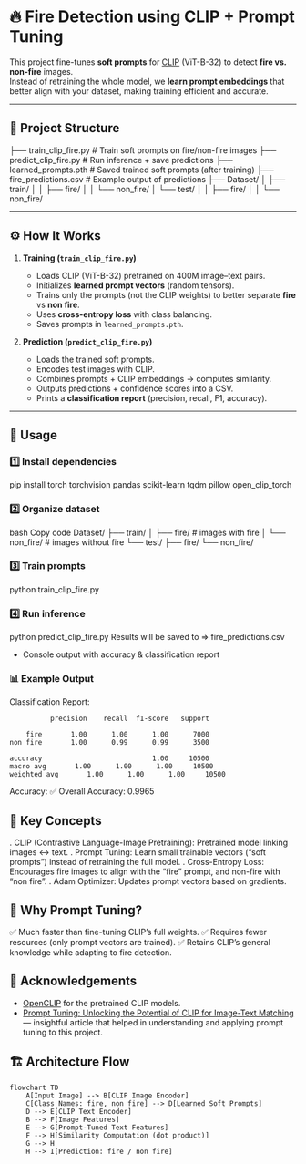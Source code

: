 # 🔥 Fire Detection using CLIP + Prompt Tuning

This project fine-tunes **soft prompts** for [CLIP](https://github.com/mlfoundations/open_clip) (ViT-B-32) to detect **fire vs. non-fire** images.  
Instead of retraining the whole model, we **learn prompt embeddings** that better align with your dataset, making training efficient and accurate.

---

## 📂 Project Structure

├── train_clip_fire.py # Train soft prompts on fire/non-fire images
├── predict_clip_fire.py # Run inference + save predictions
├── learned_prompts.pth # Saved trained soft prompts (after training)
├── fire_predictions.csv # Example output of predictions
├── Dataset/
│ ├── train/
│ │ ├── fire/
│ │ └── non_fire/
│ └── test/
│ │ ├── fire/
│ │ └── non_fire/

---

## ⚙️ How It Works

1. **Training (`train_clip_fire.py`)**
   - Loads CLIP (ViT-B-32) pretrained on 400M image–text pairs.
   - Initializes **learned prompt vectors** (random tensors).
   - Trains only the prompts (not the CLIP weights) to better separate **fire** vs **non fire**.
   - Uses **cross-entropy loss** with class balancing.
   - Saves prompts in `learned_prompts.pth`.

2. **Prediction (`predict_clip_fire.py`)**
   - Loads the trained soft prompts.
   - Encodes test images with CLIP.
   - Combines prompts + CLIP embeddings → computes similarity.
   - Outputs predictions + confidence scores into a CSV.
   - Prints a **classification report** (precision, recall, F1, accuracy).

---

## 🚀 Usage

### 1️⃣ Install dependencies
pip install torch torchvision pandas scikit-learn tqdm pillow open_clip_torch

### 2️⃣ Organize dataset
bash
Copy code
Dataset/
├── train/
│   ├── fire/       # images with fire
│   └── non_fire/   # images without fire
└── test/
    ├── fire/
    └── non_fire/
    
### 3️⃣ Train prompts
python train_clip_fire.py

### 4️⃣ Run inference
python predict_clip_fire.py
Results will be saved to => fire_predictions.csv
+ Console output with accuracy & classification report

### 📊 Example Output
Classification Report:

              precision    recall  f1-score   support

        fire       1.00      1.00      1.00      7000
    non fire       1.00      0.99      0.99      3500
    
    accuracy                           1.00     10500
    macro avg       1.00      1.00      1.00     10500
    weighted avg       1.00      1.00      1.00     10500

Accuracy:
✅ Overall Accuracy: 0.9965

## 🧠 Key Concepts

. CLIP (Contrastive Language-Image Pretraining): Pretrained model linking images ↔ text.
. Prompt Tuning: Learn small trainable vectors (“soft prompts”) instead of retraining the full model.
. Cross-Entropy Loss: Encourages fire images to align with the “fire” prompt, and non-fire with “non fire”.
. Adam Optimizer: Updates prompt vectors based on gradients.

## 🎯 Why Prompt Tuning?

✅ Much faster than fine-tuning CLIP’s full weights.
✅ Requires fewer resources (only prompt vectors are trained).
✅ Retains CLIP’s general knowledge while adapting to fire detection.

## 🙌 Acknowledgements
- [OpenCLIP](https://github.com/mlfoundations/open_clip) for the pretrained CLIP models.  
- [Prompt Tuning: Unlocking the Potential of CLIP for Image-Text Matching](https://medium.com/@abhinavnagpal12/prompt-tuning-unlocking-the-potential-of-clip-for-image-text-matching-9dcc4772222b) — insightful article that helped in understanding and applying prompt tuning to this project.  

## 🏗️ Architecture Flow

```mermaid
flowchart TD
    A[Input Image] --> B[CLIP Image Encoder]
    C[Class Names: fire, non fire] --> D[Learned Soft Prompts]
    D --> E[CLIP Text Encoder]
    B --> F[Image Features]
    E --> G[Prompt-Tuned Text Features]
    F --> H[Similarity Computation (dot product)]
    G --> H
    H --> I[Prediction: fire / non fire]
```
